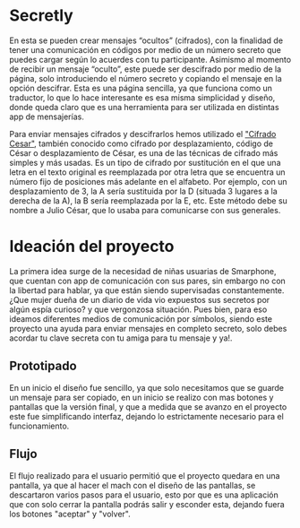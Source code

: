 # Secretly

En esta se pueden crear mensajes “ocultos” (cifrados), con la finalidad de tener una comunicación en códigos por medio de un número secreto que puedes cargar según lo acuerdes con tu participante. Asimismo al momento de recibir un mensaje “oculto”, este puede ser descifrado por medio de la página, solo introduciendo el número secreto y copiando el mensaje en la opción descifrar.
Esta es una página sencilla, ya que funciona como un traductor, lo que lo hace interesante es esa misma simplicidad y diseño, donde queda claro que es una herramienta para ser utilizada en distintas app de mensajerías.

Para enviar mensajes cifrados y descifrarlos hemos utilizado el ["Cifrado Cesar"](https://es.wikipedia.org/wiki/Cifrado_C%C3%A9sar), también conocido como cifrado por desplazamiento, código de César o desplazamiento de César, es una de las técnicas de cifrado más simples y más usadas. Es un tipo de cifrado por sustitución en el que una letra en el texto original es reemplazada por otra letra que se encuentra un número fijo de posiciones más adelante en el alfabeto. Por ejemplo, con un desplazamiento de 3, la A sería sustituida por la D (situada 3 lugares a la derecha de la A), la B sería reemplazada por la E, etc. Este método debe su nombre a Julio César, que lo usaba para comunicarse con sus generales.


# Ideación del proyecto

La primera idea surge de la necesidad de niñas usuarias de Smarphone, que cuentan con app de comunicación  con sus pares, sin embargo no con la libertad para hablar, ya que están siendo supervisadas constantemente. ¿Que mujer dueña de un diario de vida vio expuestos sus secretos por algún espía curioso? y que vergonzosa situación. Pues bien, para eso ideamos diferentes medios de comunicación por símbolos, siendo este proyecto una ayuda para enviar mensajes en completo secreto, solo debes acordar tu clave secreta  con tu amiga para tu mensaje y ya!.


## Prototipado

En un inicio el diseño fue sencillo, ya que solo necesitamos que se guarde un mensaje para ser copiado, en un inicio se realizo con mas botones y pantallas que la versión final, y que a medida que se avanzo en el proyecto este fue simplificando interfaz, dejando lo estrictamente necesario para el funcionamiento.

## Flujo

El flujo realizado para  el usuario permitió que el proyecto quedara en una pantalla, ya que al hacer el mach con el diseño de las pantallas, se descartaron varios pasos para el usuario, esto por que es una aplicación que con solo cerrar la pantalla podrás salir y esconder esta, dejando fuera los botones "aceptar" y "volver".  